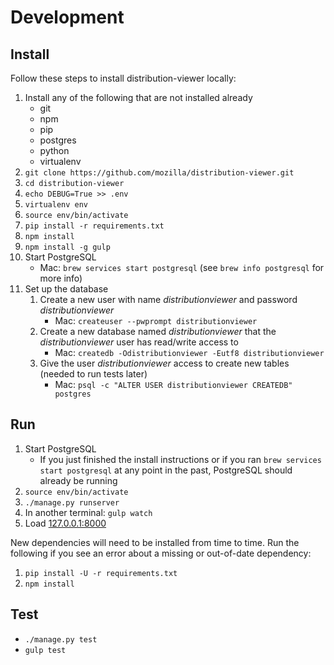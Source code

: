 # Development

## Install

Follow these steps to install distribution-viewer locally:

1. Install any of the following that are not installed already
    * git
    * npm
    * pip
    * postgres
    * python
    * virtualenv
2. `git clone https://github.com/mozilla/distribution-viewer.git`
3. `cd distribution-viewer`
4. `echo DEBUG=True >> .env`
5. `virtualenv env`
6. `source env/bin/activate`
7. `pip install -r requirements.txt`
8. `npm install`
9. `npm install -g gulp`
10. Start PostgreSQL
    * Mac: `brew services start postgresql` (see `brew info postgresql` for more
      info)
11. Set up the database
    1. Create a new user with name *distributionviewer* and password
       *distributionviewer*
        * Mac: `createuser --pwprompt distributionviewer`
    2. Create a new database named *distributionviewer* that the
       *distributionviewer* user has read/write access to
        * Mac: `createdb -Odistributionviewer -Eutf8 distributionviewer`
    3. Give the user *distributionviewer* access to create new tables (needed to
       run tests later)
        * Mac: `psql -c "ALTER USER distributionviewer CREATEDB" postgres`

## Run

1. Start PostgreSQL
    * If you just finished the install instructions or if you ran `brew services
      start postgresql` at any point in the past, PostgreSQL should already be
      running
2. `source env/bin/activate`
3. `./manage.py runserver`
4. In another terminal: `gulp watch`
4. Load [127.0.0.1:8000](http://127.0.0.1:8000)

New dependencies will need to be installed from time to time. Run the following
if you see an error about a missing or out-of-date dependency:

1. `pip install -U -r requirements.txt`
2. `npm install`

## Test

* `./manage.py test`
* `gulp test`
